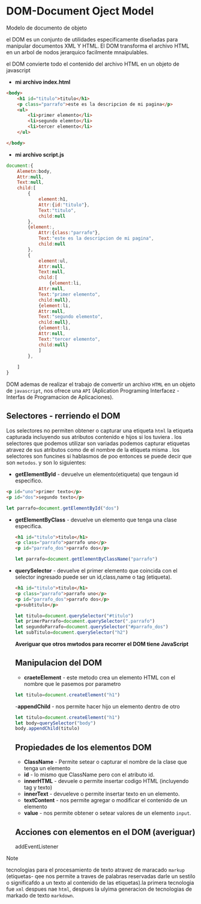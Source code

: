# DOM-Document Oject Model
Modelo de documento de objeto

el DOM es un conjunto de utilidades especificamente diseñadas para manipular documentos XML Y HTML.
El DOM transforma el archivo HTML en un arbol de nodos jerarquico facilmente mnaipulables.

el DOM convierte todo el contenido del archivo HTML en un objeto de javascript

- **mi archivo index.html**
```html
<body>
    <h1 id="titulo">titulo</h1>
    <p class="parrafo">este es la descripcion de mi pagina</p>
    <ul>
        <li>primer elemento</li>
        <li>segundo elemnto</li>
        <li>tercer elemento</li>
    </ul>

</body>
```
- **mi archivo script.js**
```js
document:{
    Alemetn:body,
    Attr:null,
    Text:null,
    child:[
        {
            element:h1,
            Attr:{id:"titulo"},
            Text:"titulo",
            child:null
        },
        {element:,
            Attr:{class:"parrafo"},
            Text:"este es la descripcion de mi pagina",
            child:null
        },
        {
            element:ul,
            Attr:null,
            Text:null,
            child:[
                {element:li,
            Attr:null,
            Text:"primer elemento",
            child:null},
            {element:li,
            Attr:null,
            Text:"segundo elemento",
            child:null},
            {element:li,
            Attr:null,
            Text:"tercer elemento",
            child:null}
            ]
        },
        
    ]
}
```
DOM ademas de realizar el trabajo de convertir un archivo `HTML` en un objeto de `javascript`, nos ofrece una `API` (Aplication Programing Interfacez - Interfas de Programacion de Aplicaciones).

## Selectores - rerriendo el DOM
Los selectores no permiten obtener o capturar una etiqueta `html` la etiqueta capturada incluyendo sus atributos contenido e hijos si los tuviera .
los selectores que podemos utilizar son variadas podemos capturar etiquetas atravez de sus atributos como de el nombre de la etiqueta misma .
los selectores son funcines si hablasmos de poo entonces se puede decir que son `metodos`.
y son lo siguientes:
- **getElementById** - devuelve un elemento(etiqueta) que tengaun id especifico.
``` html
<p id="uno">primer texto</p>
<p id="dos">segundo texto</p>
```
```js
let parrafo=document.getElementById("dos")
```
- **getElementByClass** - devuelve un elemento que tenga una clase especifica.
  ```html
  <h1 id="titulo">titulo</h1>
  <p class="parrafo">parrafo uno</p>
  <p id="parrafo_dos">parrafo dos</p>
  ```
  ```js
  let parrafo=document.getElementByClassName("parrafo")
  ```
- **querySelector** - devuelve el primer elemento que coincida con el selector ingresado puede ser un id,class,name o tag (etiqueta).
  ```html
  <h1 id="titulo">titulo</h1>
  <p class="parrafo">parrafo uno</p>
  <p id="parrafo_dos">parrafo dos</p>
  <p>subtitulo</p>
  ```
  ```js
  let titulo=document.querySelector("#titulo")
  let primerParrafo=document.querySelector(".parrafo")
  let segundoParrafo=document.querySelector("#parrafo_dos")
  let subTitulo=document.querySelector("h2")
  ```
  **Averiguar que otros mwtodos para recorrer el DOM tiene JavaScript**

  ## Manipulacion del DOM
  - **craeteElement** - este metodo crea un elemento HTML con el nombre que le pasemos por parametro
  ```js
  let titulo=document.createElement("h1")
  ```
  -**appendChild** - nos permite hacer hijo un elemento dentro de otro 
  ```js
  let titulo=document.createElement("h1")
  let body=querySelector("body")
  body.appendChild(titulo)
  ```
  ## Propiedades de los elementos DOM
  - **ClassName** - Permite setear o capturar el nombre de la clase que tenga un elemento
  - **id** - lo mismo que ClassName pero con el atributo id.
  - **innerHTML** - devuele o permite insertar codigo HTML (incluyendo tag y texto)
  - **innerText** - devueleve o permite insertar texto en un elemento.
  - **textContent** - nos permite agregar o modificar el contenido de un elemento
  - **value** - nos permite obtener o setear valores de un elemento `input`.
  
  ## Acciones con elementos en el DOM (averiguar)
  addEventListener
  

> [!NOTE]
> tecnologias para el procesamiento de texto atravez de maracado `markup`
(etiquetas- qee nos permite a traves de palabras reservadas darle un sestilo o significafdo a un texto al contenido de las etiquetas).la primera tecnologia fue `xml`  despues nae `html`, despues la ulyima generacion de tecnologias de markado de texto `markdown`. 